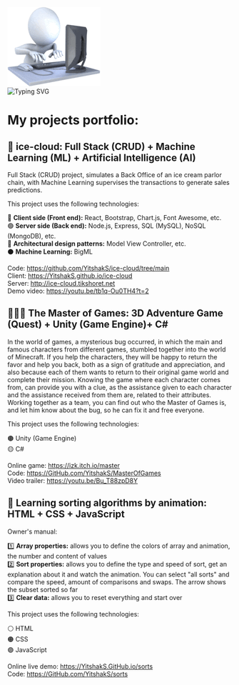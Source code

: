 ![3D man typing on a computer](./coding.gif)<br/>
![Typing SVG](https://readme-typing-svg.demolab.com/?lines=Hi,+My+name+is+Yitzhak+Schlissel;Welcome+to+my+git&font=VT323&size=30&color=00B139)

# **My projects portfolio:**

## 🍦 ice-cloud: Full Stack (CRUD) + Machine Learning (ML) + Artificial Intelligence (AI)

Full Stack (CRUD) project, simulates a Back Office of an ice cream parlor chain,
with Machine Learning supervises the transactions to generate sales predictions.

This project uses the following technologies:

🔴 **Client side (Front end):** React, Bootstrap, Chart.js, Font Awesome, etc.<br/>
🟢 **Server side (Back end):** Node.js, Express, SQL (MySQL), NoSQL (MongoDB), etc.<br/>
🔵 **Architectural design patterns:** Model View Controller, etc.<br/>
⚫ **Machine Learning:** BigML

Code: https://github.com/YitshakS/ice-cloud/tree/main<br/>
Client: https://YitshakS.github.io/ice-cloud<br/>
Server: http://ice-cloud.tikshoret.net<br/>
Demo video: https://youtu.be/tb1q-Ou0TH4?t=2

## 🧙🏻‍♂️ The Master of Games: 3D Adventure Game (Quest) + Unity (Game Engine)+ C#

In the world of games, a mysterious bug occurred, in which the main and famous characters from different games, stumbled together into the world of Minecraft. If you help the characters, they will be happy to return the favor and help you back, both as a sign of gratitude and appreciation, and also because each of them wants to return to their original game world and complete their mission. Knowing the game where each character comes from, can provide you with a clue, as the assistance given to each character and the assistance received from them are, related to their attributes. Working together as a team, you can find out who the Master of Games is, and let him know about the bug, so he can fix it and free everyone.

This project uses the following technologies:

🟤 Unity (Game Engine)<br/>
🟡 C#

Online game: https://izk.itch.io/master<br/>
Code: https://GitHub.com/YitshakS/MasterOfGames<br/>
Video trailer: https://youtu.be/Bu_T88zpD8Y<br/>

## 🔢 Learning sorting algorithms by animation: HTML + CSS + JavaScript

Owner's manual:

1️⃣ **Array properties:** allows you to define the colors of array and animation, the number and content of values<br/>
2️⃣ **Sort properties:** allows you to define the type and speed of sort, get an explanation about it and watch the animation. You can select "all sorts" and compare the speed, amount of comparisons and swaps. The arrow shows the subset sorted so far<br/>
3️⃣ **Clear data:** allows you to reset everything and start over<br/>

This project uses the following technologies:

⚪ HTML<br/>
🟠 CSS<br/>
🟣 JavaScript

Online live demo: https://YitshakS.GitHub.io/sorts<br/>
Code: https://GitHub.com/YitshakS/sorts


















<!--
coding
https://www.presentermedia.com/powerpoint-animation/hard-working-on-computer-anim-pid-7364

typing svg
https://readme-typing-svg.demolab.com

emojis
https://webfx.com/tools/emoji-cheat-sheet
-->

<!--
**YitshakS/YitshakS** is a ✨ _special_ ✨ repository because its `README.md` (this file) appears on your GitHub profile.

Here are some ideas to get you started:

-  ### Hi there 👋
- 🔭 I’m currently working on ...
- 🌱 I’m currently learning ...
- 👯 I’m looking to collaborate on ...
- 🤔 I’m looking for help with ...
- 💬 Ask me about ...
- 📫 How to reach me: ...
- 😄 Pronouns: ...
- ⚡ Fun fact: ...
-->
